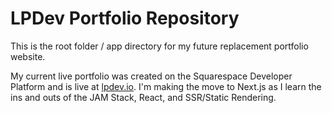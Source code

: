 # LPDev Portfolio Repository
This is the root folder / app directory for my future replacement portfolio website.

My current live portfolio was created on the Squarespace Developer Platform and is live at [lpdev.io](https://lpdev.io).
I'm making the move to Next.js as I learn the ins and outs of the JAM Stack, React, and SSR/Static Rendering.

